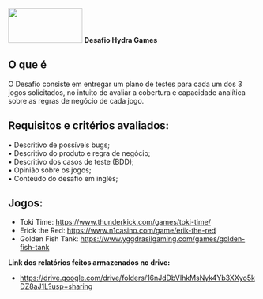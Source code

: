 

<img src="https://www.hydragames.com.br/wp-content/uploads/2022/07/hydra_games.png" width="150" height="70">
<b> Desafio Hydra Games </b>

## O que é
O Desafio consiste em entregar um plano de testes para cada um dos 3 jogos solicitados, no intuito de avaliar a cobertura e capacidade analítica sobre as regras de negócio de cada jogo. 

## Requisitos e critérios avaliados:
•	Descritivo de possíveis bugs; <br>
•	Descritivo do produto e regra de negócio; <br>
•	Descritivo dos casos de teste (BDD); <br>
•	Opinião sobre os jogos; <br>
•	Conteúdo do desafio em inglês;

## Jogos:
- Toki Time: https://www.thunderkick.com/games/toki-time/
- Erick the Red: https://www.n1casino.com/game/erik-the-red
- Golden Fish Tank: https://www.yggdrasilgaming.com/games/golden-fish-tank

<b> Link dos relatórios feitos armazenados no drive: </b>
- https://drive.google.com/drive/folders/16nJdDbVIhkMsNyk4Yb3XXyo5kDZ8aJ1L?usp=sharing
